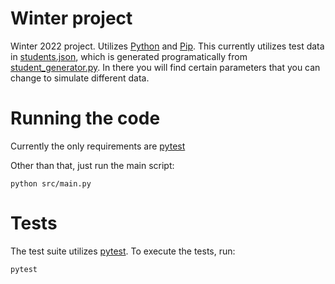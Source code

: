 # Winter project
Winter 2022 project. Utilizes [Python](https://www.python.org/) and
[Pip](https://pypi.org/project/pip/). This currently utilizes test data
in [students.json](./students.json), which is generated programatically from 
[student_generator.py](./student_generator.py). In there you will find certain 
parameters that you can change to simulate different data.

# Running the code
Currently the only requirements are [pytest](https://docs.pytest.org/en/7.2.x/)

Other than that, just run the main script:
```
python src/main.py
```

# Tests
The test suite utilizes [pytest](https://docs.pytest.org/en/7.2.x/). To execute
the tests, run:
```
pytest
```
